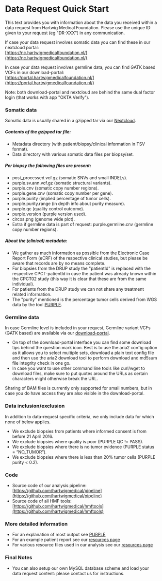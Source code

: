 
Data Request Quick Start
===== 

This text provides you with information about the data you received within a data request from Hartwig Medical Foundation. Please use the unique ID given to your request (eg "DR-XXX") in any communication.

<!--
Most recent version of this text can be found at one the following repositories:  
[https://github.com/hartwigmedical/scripts/tree/master/texts](https://github.com/hartwigmedical/scripts/tree/master/texts)  
[https://github.com/hartwigmedical/texts/](https://github.com/hartwigmedical/texts/)
-->

If case your data request involves somatic data you can find these in our nextcloud portal:  
[https://nc.hartwigmedicalfoundation.nl/](https://nc.hartwigmedicalfoundation.nl/)

In case your data request involves germline data, you can find GATK based VCFs in our download-portal:   
[https://portal.hartwigmedicalfoundation.nl/](https://portal.hartwigmedicalfoundation.nl/)

Note: both download-portal and nextcloud are behind the same dual factor login (that works with app "OKTA Verify").

### Somatic data

Somatic data is usually shared in a gzipped tar via our [Nextcloud](https://nc.hartwigmedicalfoundation.nl/).

##### Contents of the gzipped tar file:
- Metadata directory (with patient/biopsy/clinical information in TSV format).
- Data directory with various somatic data files per biopsy/set.

##### Per biopsy the following files are present:
- post_processed.vcf.gz (somatic SNVs and small INDELs).
- purple.sv.ann.vcf.gz (somatic structural variants).
- purple.cnv (somatic copy number regions).
- purple.gene.cnv (somatic copy number per gene).
- purple.purity (implied percentage of tumor cells).
- purple.purity.range (in depth info about purity measure).
- purple.qc (quality control outcome).
- purple.version (purple version used).
- circos.png (genome wide plot).
- Extra if germline data is part of request: purple.germline.cnv (germline copy number regions).


##### About the (clinical) metadata:
- We gather as much information as possible from the Electronic Case Report Form (eCRF) of the respective clinical studies, but please be aware that records are by no means complete.
- For biopsies from the DRUP study the "patientId" is replaced with the respective CPCT-patientId in case the patient was already known within the CPCT02 study (this way it is clear that these are from the same individual).
- For patients from the DRUP study we can not share any treatment related information.
- The "purity" mentioned is the percentage tumor cells derived from WGS data by the tool [PURPLE](https://github.com/hartwigmedical/hmftools/tree/master/purity-ploidy-estimator).


### Germline data

In case Germline level is included in your request, Germline variant VCFs (GATK based) are available via our [download-portal](https://portal.hartwigmedicalfoundation.nl/).

- On top of the download-portal interface you can find some download tips behind the question mark icon. Best is to use the aria2 config option as it allows you to select multiple sets, download a plain text config file and then use the aria2 download tool to perform download and md5sum file integrity check in one go.
- In case you want to use other command line tools like curl/wget to download files, make sure to put quotes around the URLs as certain characters might otherwise break the URL.

Sharing of BAM files is currently only supported for small numbers, but in case you do have access they are also visible in the download-portal.


### Data inclusion/exclusion

In addition to data-request specific criteria, we only include data for which none of below applies.

- We exclude biopsies from patients where informed consent is from before 21 April 2016.
- We exclude biopsies where quality is poor (PURPLE QC != PASS).
- We exclude biopsies where there is no tumor evidence (PURPLE status = “NO_TUMOR”).
- We exclude biopsies where there is less than 20% tumor cells (PURPLE purity < 0.2).


### Code
- Source code of our analysis pipeline: [https://github.com/hartwigmedical/pipeline](https://github.com/hartwigmedical/pipeline)
- Source code of all HMF tools: [https://github.com/hartwigmedical/hmftools](https://github.com/hartwigmedical/hmftools)


### More detailed information
- For an explanation of most output see [PURPLE](https://github.com/hartwigmedical/hmftools/tree/master/purity-ploidy-estimator)
- For an example patient report see our [resources page](http://resources.hartwigmedicalfoundation.nl/)
- For various resource files used in our analysis see our [resources page](http://resources.hartwigmedicalfoundation.nl/)

### Final Notes
- You can also setup our own MySQL database scheme and load your data request content: please contact us for instructions. 
